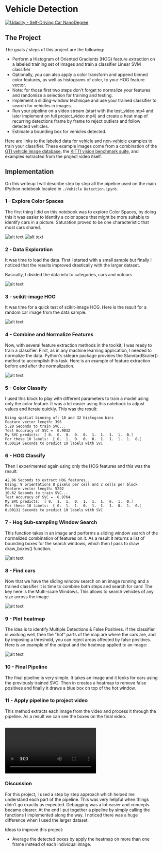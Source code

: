 # Vehicle Detection
[![Udacity - Self-Driving Car NanoDegree](https://s3.amazonaws.com/udacity-sdc/github/shield-carnd.svg)](http://www.udacity.com/drive)

The Project
---

The goals / steps of this project are the following:

* Perform a Histogram of Oriented Gradients (HOG) feature extraction on a labeled training set of images and train a classifier Linear SVM classifier
* Optionally, you can also apply a color transform and append binned color features, as well as histograms of color, to your HOG feature vector.
* Note: for those first two steps don't forget to normalize your features and randomize a selection for training and testing.
* Implement a sliding-window technique and use your trained classifier to search for vehicles in images.
* Run your pipeline on a video stream (start with the test_video.mp4 and later implement on full project_video.mp4) and create a heat map of recurring detections frame by frame to reject outliers and follow detected vehicles.
* Estimate a bounding box for vehicles detected.

Here are links to the labeled data for [vehicle](https://s3.amazonaws.com/udacity-sdc/Vehicle_Tracking/vehicles.zip) and [non-vehicle](https://s3.amazonaws.com/udacity-sdc/Vehicle_Tracking/non-vehicles.zip) examples to train your classifier.  These example images come from a combination of the [GTI vehicle image database](http://www.gti.ssr.upm.es/data/Vehicle_database.html), the [KITTI vision benchmark suite](http://www.cvlibs.net/datasets/kitti/), and examples extracted from the project video itself.

[//]: # (Image References)
[image1]: ./examples/color_spaces1.png
[image2]: ./examples/color_spaces2.png
[image3]: ./examples/data.png
[image4]: ./examples/hog.png
[image5]: ./examples/combine.png
[image6]: ./examples/windowsearch.png
[image7]: ./examples/findcars.png
[image8]: ./examples/heatmap.png
[video1]: ./project_video_result.mp4

## Implementation

On this writeup I will describe step by step all the pipeline used on the main IPython notebook located in `./Vehicle Detection.ipynb`.

### 1 - Explore Color Spaces

The first thing I did on this notebook was to explore Color Spaces, by doing this it was easier to identify a color space that might be more suitable to identify cars in a picture. Saturation proved to be one characteristic that most cars shared.

![alt text][image1]
![alt text][image2]

### 2 - Data Exploration

It was time to load the data. First I started with a small sample but finally I noticed that the results improved drastically with the larger dataset.

Basically, I divided the data into to categories, cars and notcars

![alt text][image3]

### 3 - scikit-image HOG

It was time for a quick test of scikit-image HOG. Here is the result for a random car image from the data sample.

![alt text][image4]

### 4 - Combine and Normalize Features

Now, with several feature extraction methods in the toolkit, I was ready to train a classifier. First, as in any machine learning application, I needed to normalize the data. Python's sklearn package provides the StandardScaler() method to accomplish this task. Here is an example of feature extraction before and after the normalization.

![alt text][image5]

### 5 - Color Classify
I used this block to play with different parameters to train a model using only the color feature. It was a lot easier using this notebook to adjust values and iterate quickly. This was the result:

```
Using spatial binning of: 10 and 32 histogram bins
Feature vector length: 396
5.28 Seconds to train SVC...
Test Accuracy of SVC =  0.9032
My SVC predicts:  [ 0.  0.  0.  0.  0.  1.  1.  1.  1.  0.]
For these 10 labels:  [ 0.  1.  0.  0.  0.  1.  1.  1.  1.  0.]
0.00114 Seconds to predict 10 labels with SVC
```

### 6 - HOG Classify
Then I experimented again using only the HOG features and this was the result:

```
42.86 Seconds to extract HOG features...
Using: 9 orientations 8 pixels per cell and 2 cells per block
Feature vector length: 5292
10.62 Seconds to train SVC...
Test Accuracy of SVC =  0.9764
My SVC predicts:  [ 0.  1.  1.  0.  1.  1.  1.  0.  1.  0.]
For these 10 labels:  [ 0.  1.  1.  0.  1.  1.  1.  0.  1.  0.]
0.00131 Seconds to predict 10 labels with SVC
```

### 7 - Hog Sub-sampling Window Search
This function takes in an image and performs a sliding window search of the normalized combination of features on it. As a result it returns a list of bounding boxes for the search windows, which then I pass to draw draw_boxes() function.

![alt text][image6]

### 8 - Find cars
Now that we have the sliding window search on an image running and a trained classifier  it is time to combine both steps and search for cars!
The key here is the Multi-scale Windows. This allows to search vehicles of any size across the image.

![alt text][image7]

### 9 - Plot heatmap
The idea is to identify Multiple Detections & False Positives.
If the classifier is working well, then the "hot" parts of the map are where the cars are, and by imposing a threshold, you can reject areas affected by false positives.
Here is an example of the output and the heatmap applied to an image:

![alt text][image8]

### 10 - Final Pipeline
The final pipeline is very simple. It takes an image and it looks for cars using the previously trained SVC. Then in creates a heatmap to remove false positives and finally it draws a blue box on top of the hot window.

### 11 - Apply pipeline to project video
This method extracts each image from the video and process it through the pipeline. As a result we can see the boxes on the final video.

![alt text][video1]
---

### Discussion

For this project, I used a step by step approach which helped me understand each part of the pipeline. This was very helpful when things didn't go exactly as expected. Debugging was a lot easier and concepts became clearer. At the end I put together a pipeline by simply calling the functions I implemented along the way.
I noticed there was a huge difference when I used the larger dataset.

Ideas to improve this project:
* Average the detected boxes by apply the heatmap on more than one frame instead of each individual image.
